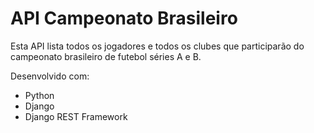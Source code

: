 # API Campeonato Brasileiro
Esta API lista todos os jogadores e todos os clubes que participarão do campeonato brasileiro de futebol séries A e B.

Desenvolvido com:
- Python
- Django
- Django REST Framework
